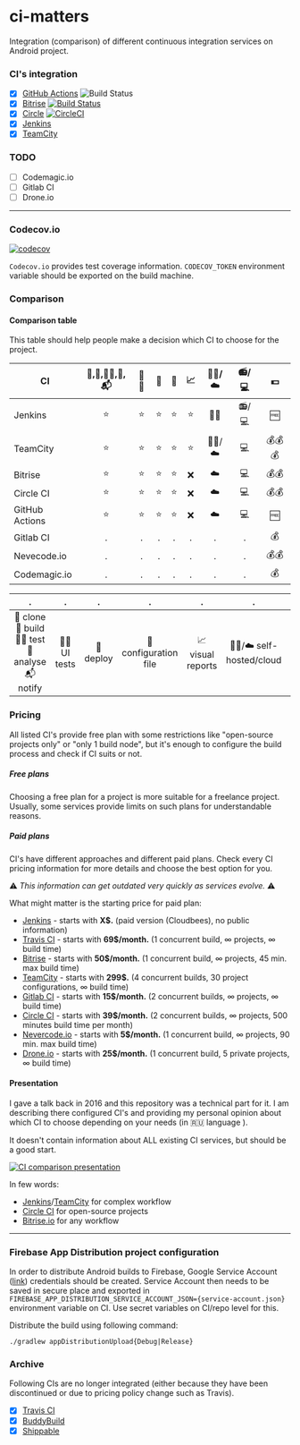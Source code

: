 # ci-matters
Integration (comparison) of different continuous integration services on Android project.

### CI's integration

* [x] [GitHub Actions](./GITHUB_ACTIONS.md) ![Build Status](https://github.com/github/docs/actions/workflows/main.yml/badge.svg?branch=master)
* [x] [Bitrise](./BITRISE.md) [![Build Status](https://app.bitrise.io/app/002b43ae8a42b6b1/status.svg?token=xT4EDBQWGNcSWJveU6IEVA&branch=master)](https://app.bitrise.io/app/002b43ae8a42b6b1)
* [x] [Circle](./CIRCLE.md) [![CircleCI](https://circleci.com/gh/vgaidarji/ci-matters.svg?style=svg)](https://circleci.com/gh/vgaidarji/ci-matters)
* [x] [Jenkins](./JENKINS.md)
* [x] [TeamCity](./TEAM_CITY.md)

### TODO

* [ ] Codemagic.io
* [ ] Gitlab CI
* [ ] Drone.io

---

### Codecov.io

[![codecov](https://codecov.io/gh/vgaidarji/ci-matters/graph/badge.svg?token=ubhWNTji7m)](https://codecov.io/gh/vgaidarji/ci-matters)

`Codecov.io` provides test coverage information. `CODECOV_TOKEN` environment variable should be exported on the build machine.

### Comparison

#### Comparison table

This table should help people make a decision which CI to choose for the project.

| CI            | :dancers:,:construction_worker:,:mag_right::bug:,:vertical_traffic_light:,:mailbox_with_mail: | :iphone::eyes: | :rocket: | :page_facing_up: | :chart_with_upwards_trend: | :bust_in_silhouette::raised_hands:/:cloud: | :radio:/:computer: | :dollar: |
| ------------- |:---:|:---:|:---:|:---:|:---:|:---:|:---:|:---:|
| Jenkins       |:star:|:star:|:star:|:star:|:star:|:bust_in_silhouette::raised_hands:|:radio:/:computer:|:free:|
| TeamCity      |:star:|:star:|:star:|:star:|:star:|:bust_in_silhouette::raised_hands:/:cloud:|:computer:|:moneybag::moneybag::moneybag:|
| Bitrise       |:star:|:star:|:star:|:star:|:x:|:cloud:|:computer:|:moneybag::moneybag:|
| Circle CI     |:star:|:star:|:star:|:star:|:x:|:cloud:|:computer:|:moneybag::moneybag:|
| GitHub Actions|:star:|:star:|:star:|:star:|:x:|:cloud:|:computer:|:free:|
| Gitlab CI     |.|.|.|.|.|.|.|:moneybag:|
| Nevecode.io   |.|.|.|.|.|.|.|:moneybag::moneybag:|
| Codemagic.io  |.|.|.|.|.|.|.|:moneybag:|

|. |. |.|. |. |. |. |. |
|:---:|:---:|:---:|:---:|:---:|:---:|:---:|:---:|
|:dancers: clone<br>:construction_worker: build <br>:mag_right::bug: test <br>:vertical_traffic_light: analyse<br>:mailbox_with_mail: notify|:iphone::eyes: UI tests |:rocket: deploy|:page_facing_up: configuration file |:chart_with_upwards_trend: visual reports|:bust_in_silhouette::raised_hands:/:cloud: self-hosted/cloud |:radio:/:computer: CI user interface (old/new)|:dollar: price|

### Pricing

All listed CI's provide free plan with some restrictions like "open-source projects only" or "only 1 build node",
but it's enough to configure the build process and check if CI suits or not.

##### Free plans

Choosing a free plan for a project is more suitable for a freelance project.
Usually, some services provide limits on such plans for understandable reasons.

##### Paid plans

CI's have different approaches and different paid plans.
Check every CI pricing information for more details and choose the best option for you.

:warning: *This information can get outdated very quickly as services evolve.* :warning:

What might matter is the starting price for paid plan:

* [Jenkins](https://www.cloudbees.com/products/pricing) - starts with **X$.** (paid version (Cloudbees), no public information)
* [Travis CI](https://travis-ci.com/plans) - starts with **69$/month.** (1 concurrent build, &infin; projects, &infin; build time)
* [Bitrise](https://www.bitrise.io/pricing) - starts with **50$/month.** (1 concurrent build, &infin; projects, 45 min. max build time)
* [TeamCity](https://www.jetbrains.com/teamcity/buy/#license-type=new-license) - starts with **299$.** (4 concurrent builds, 30 project configurations, &infin; build time)
* [Gitlab CI](https://about.gitlab.com/products/) - starts with **15$/month.** (2 concurrent builds, &infin; projects, &infin; build time)
* [Circle CI](https://circleci.com/pricing/) - starts with **39$/month.** (2 concurrent builds, &infin; projects, 500 minutes build time per month)
* [Nevercode.io](https://nevercode.io/pricing/) - starts with **5$/month.** (1 concurrent build, &infin; projects, 90 min. max build time)
* [Drone.io](https://drone.io/pricing) - starts with **25$/month.** (1 concurrent build, 5 private projects, &infin; build time)

#### Presentation

I gave a talk back in 2016 and this repository was a technical part for it. I am describing there configured CI's
and providing my personal opinion about which CI to choose depending on your needs (in :ru: language ).

It doesn't contain information about ALL existing CI services, but should be a good start.

[![CI comparison presentation](http://img.youtube.com/vi/81G_C1J5hQ4/0.jpg)](http://www.youtube.com/watch?v=81G_C1J5hQ4)

In few words:
- [Jenkins](https://jenkins.io/)/[TeamCity](https://www.jetbrains.com/teamcity/) for complex workflow
- [Circle CI](https://circleci.com/) for open-source projects
- [Bitrise.io](https://bitrise.io/) for any workflow

---

### Firebase App Distribution project configuration

In order to distribute Android builds to Firebase, Google Service Account ([link](https://firebase.google.com/docs/app-distribution/android/distribute-gradle#authenticate)) credentials should be created.
Service Account then needs to be saved in secure place and exported in `FIREBASE_APP_DISTRIBUTION_SERVICE_ACCOUNT_JSON={service-account.json}` environment variable on CI. 
Use secret variables on CI/repo level for this.

Distribute the build using following command:

    ./gradlew appDistributionUpload{Debug|Release}

### Archive

Following CIs are no longer integrated (either because they have been discontinued or due to pricing policy change such as Travis).
* [x] [Travis CI](archive/travis/TRAVIS.md)
* [x] [BuddyBuild](archive/buddybuild/BUDDY_BUILD.md)
* [x] [Shippable](archive/shippable/SHIPPABLE.md) 

